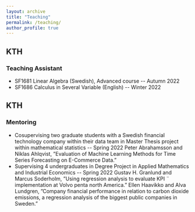 ```yaml
---
layout: archive
title: "Teaching"
permalink: /teaching/
author_profile: true
---
```


## KTH
### Teaching Assistant
<ul>
	<li>SF1681 Linear Algebra (Swedish), Advanced course -- Autumn 2022</li> 
	<li>SF1686 Calculus in Several Variable (English) -- Winter 2022</li>
</ul>

## KTH
### Mentoring
<ul>
	<li> Cosupervising two graduate students with a Swedish financial
technology company within their data team in Master Thesis project within mathematical statistics -- Spring 2022
Peter Abrahamsson and Niklas Ahlqvist, ”Evaluation of Machine Learning Methods for Time
Series Forecasting on E-Commerce Data.”
	</li>
	<li> Supervising 4 undergraduates in Degree Project in Applied Mathematics and
Industrial Economics -- Spring 2022
Gustav H. Granlund and Marcus Soderholm, ”Using regression analysis to evaluate KPI ¨
implementation at Volvo penta north America.”
Ellen Haavikko and Alva Lundgren, ”Company financial performance in relation to carbon dioxide
emissions, a regression analysis of the biggest public companies in Sweden.”
	</li>
</ul>
